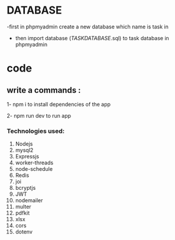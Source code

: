 # DATABASE

-first in phpmyadmin create a new database which name is task in

- then import database (_TASKDATABASE_.sql) to task database in phpmyadmin

# code

## write a commands :

1- npm i
to install dependencies of the app

2- npm run dev
to run app

### Technologies used:&#x20;

1. Nodejs
2. mysql2
3. &#x20;Expressjs
4. worker-threads
5. node-schedule
6. &#x20;Redis
7. joi
8. bcryptjs
9. &#x20;JWT
10. &#x20;nodemailer
11. multer
12. pdfkit
13. xlsx
14. cors
15. dotenv

